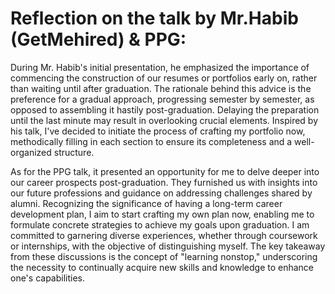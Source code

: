 <h1 align="left"> Reflection on the talk by Mr.Habib (GetMehired) & PPG: </h1>
<p>During Mr. Habib's initial presentation, he emphasized the importance of commencing the construction of our resumes or portfolios early on, rather than waiting until after graduation. The rationale behind this advice is the preference for a gradual approach, progressing semester by semester, as opposed to assembling it hastily post-graduation. Delaying the preparation until the last minute may result in overlooking crucial elements. Inspired by his talk, I've decided to initiate the process of crafting my portfolio now, methodically filling in each section to ensure its completeness and a well-organized structure.

As for the PPG talk, it presented an opportunity for me to delve deeper into our career prospects post-graduation. They furnished us with insights into our future professions and guidance on addressing challenges shared by alumni. Recognizing the significance of having a long-term career development plan, I aim to start crafting my own plan now, enabling me to formulate concrete strategies to achieve my goals upon graduation. I am committed to garnering diverse experiences, whether through coursework or internships, with the objective of distinguishing myself. The key takeaway from these discussions is the concept of "learning nonstop," underscoring the necessity to continually acquire new skills and knowledge to enhance one's capabilities.</p>
